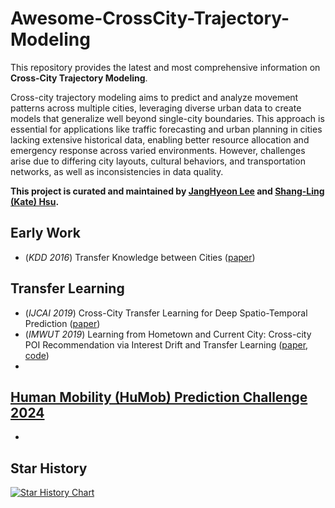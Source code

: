 # Awesome-CrossCity-Trajectory-Modeling

This repository provides the latest and most comprehensive information on **Cross-City Trajectory Modeling**.

Cross-city trajectory modeling aims to predict and analyze movement patterns across multiple cities, leveraging diverse urban data to create models that generalize well beyond single-city boundaries. This approach is essential for applications like traffic forecasting and urban planning in cities lacking extensive historical data, enabling better resource allocation and emergency response across varied environments. However, challenges arise due to differing city layouts, cultural behaviors, and transportation networks, as well as inconsistencies in data quality.

**This project is curated and maintained by [JangHyeon Lee](https://janghyeon-lee.github.io/) and [Shang-Ling (Kate) Hsu](https://ktxlh.github.io/).**

## Early Work
+ (*KDD 2016*) Transfer Knowledge between Cities ([paper](http://urban-computing.com/pdf/Transfer_Knowledge_between_cities_Zheng.pdf))

## Transfer Learning
+ (*IJCAI 2019*) Cross-City Transfer Learning for Deep Spatio-Temporal Prediction ([paper](https://arxiv.org/abs/1802.00386))
+ (*IMWUT 2019*) Learning from Hometown and Current City: Cross-city POI Recommendation via Interest Drift and Transfer Learning ([paper](https://fi.ee.tsinghua.edu.cn/public/publications/1ebc2722-92c0-11eb-96bc-0242ac120003.pdf), [code](https://github.com/AugustusYu/Cross-city-MF))
+ 

## [Human Mobility (HuMob) Prediction Challenge 2024](https://wp.nyu.edu/humobchallenge2024/)
+ 

## Star History
[![Star History Chart](https://api.star-history.com/svg?repos=janghyeon-lee/Awesome-CrossCity-Trajectory-Modeling&type=Date)](https://star-history.com/#janghyeon-lee/Awesome-CrossCity-Trajectory-Modeling&Date)
